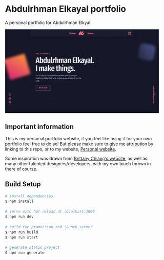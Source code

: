 # Abdulrhman Elkayal portfolio

A personal portfolio for Abdulrhman Elkyal.

![Site Preview](/static/img/preview.jpeg?raw=true)

## Important information

This is my personal portfolio website, if you feel like using it for your own portfolio feel free to do so! But please make sure to give me attribution by linking to this repo, or to my website, [Personal website](https://www.elkayal.me "elkayal.me").

Some inspiration was drawn from [Brittany Chiang's website](https://brittanychiang.com/ "Brittany Chiang's awesome portfolio"), as well as many other talented designers/developers, with my own touch thrown in there of course.

## Build Setup

```bash
# install dependencies
$ npm install

# serve with hot reload at localhost:3000
$ npm run dev

# build for production and launch server
$ npm run build
$ npm run start

# generate static project
$ npm run generate
```

